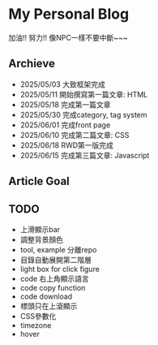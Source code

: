 # My Personal Blog
加油!! 努力!! 像NPC一樣不要中斷~~~

## Archieve
* 2025/05/03 大致框架完成
* 2025/05/11 開始撰寫第一篇文章: HTML
* 2025/05/18 完成第一篇文章
* 2025/05/30 完成category, tag system
* 2025/06/01 完成front page
* 2025/06/10 完成第二篇文章: CSS
* 2025/06/18 RWD第一版完成
* 2025/06/15 完成第三篇文章: Javascript

## Article Goal


## TODO
* 上滑顯示bar
* 調整背景顏色
* tool, example 分離repo
* 目錄自動展開第二階層
* light box for click figure
* code 右上角顯示語言
* code copy function
* code download
* 標頭只在上滾顯示
* CSS參數化
* timezone
* hover